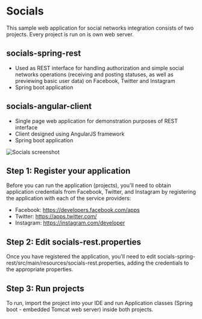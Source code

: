 Socials
======================
This sample web application for social networks integration consists of two projects. Every project is run on is own web server.

socials-spring-rest
---------------------------------
 * Used as REST interface for handling authorization and simple social networks operations (receiving and posting statuses, as well as previewing basic user data) on Facebook, Twitter and Instagram
 * Spring boot application

socials-angular-client
---------------------------------
 * Single page web application for demonstration purposes of REST interface
 * Client designed using AngularJS framework
 * Spring boot application

![Socials screenshot](https://c2.staticflickr.com/6/5734/22313513028_4566182cfd_z.jpg)


Step 1: Register your application
---------------------------------
Before you can run the application (projects), you'll need to obtain application credentials from Facebook, Twitter, and Instagram by registering the application with each of the service providers:

 * Facebook: https://developers.facebook.com/apps
 * Twitter: https://apps.twitter.com/
 * Instagram: https://instagram.com/developer

Step 2: Edit socials-rest.properties
-----------------------------------
Once you have registered the application, you'll need to edit socials-spring-rest/src/main/resources/socials-rest.properties, adding the credentials to the appropriate properties.

Step 3: Run projects
---------------------------
To run, import the project into your IDE and run Application classes (Spring boot - embedded Tomcat web server) inside both projects.